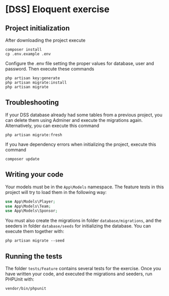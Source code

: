 # [DSS] Eloquent exercise

## Project initialization

After downloading the project execute
```shell
composer install
cp .env.example .env
```

Configure the .env file setting the proper values for database, user and password. Then execute these commands
```shell
php artisan key:generate
php artisan migrate:install
php artisan migrate
```

## Troubleshooting

If your DSS database already had some tables from a previous project, you can delete them using Adminer and execute the migrations again. Alternatively, you can execute this command
```shell
php artisan migrate:fresh
```

If you have dependency errors when initializing the project, execute this command
```shell
composer update
```

## Writing your code

Your models must be in the `App\Models` namespace. The feature tests in this project will try to load them in the following way:
```php
use App\Models\Player;
use App\Models\Team;
use App\Models\Sponsor;
```

You must also create the migrations in folder `database/migrations`, and the seeders in folder `database/seeds` for initializing the database. You can execute them together with:
```shell
php artisan migrate --seed
```

## Running the tests

The folder `tests/Feature` contains several tests for the exercise. Once you have written your code, and executed the migrations and seeders, run PHPUnit with:
```shell
vendor/bin/phpunit
```
